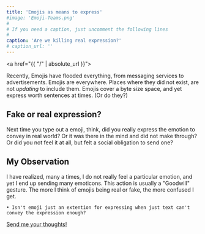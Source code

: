 ```yaml
---
title: 'Emojis as means to express'
#image: 'Emoji-Teams.png'
#
# If you need a caption, just uncomment the following lines
#
caption: 'Are we killing real expression?'
# caption_url: ''
---
```




<a href="{{ "/" | absolute_url }}"><img class="center" src="https://abhang.github.io/abhangblog/images/Emoji-Teams.png" alt=""></a>

Recently, Emojis have flooded everything, from messaging services to <!--more-->advertisements. Emojis are everywhere. Places where they did not exist, are not *updating* to include them. Emojis cover a byte size space, and yet express worth sentences at times. (Or do they?) 

## Fake or real expression?

Next time you type out a emoji, think, did you really express the emotion to convey in real world? Or it was there in the mind and did not make through? Or did you not feel it at all, but felt a social obligation to send one? 

## My Observation

I have realized, many a times, I do not really feel a particular emotion, and yet I end up sending many emoticons. This action is usually a "Goodwill" gesture. The more I think of emojis being real or fake, the more confused I get. 
	
    • Isn't emoji just an extention for expressing when just text can't convey the expression enough?

[Send me your thoughts!](/contact/)
